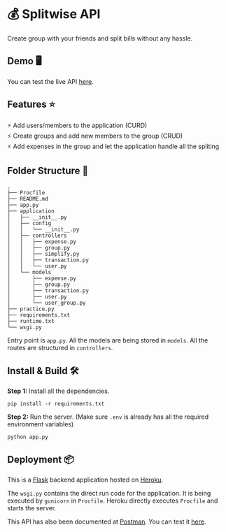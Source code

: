 # 💰 Splitwise API

Create group with your friends and split bills without any hassle.

## Demo 🖥️

You can test the live API [here](https://documenter.getpostman.com/view/4935333/TzJoDzxS).

## Features ⭐

⚡️ Add users/members to the application (CURD)\
⚡️ Create groups and add new members to the group (CRUD)\
⚡️ Add expenses in the group and let the application handle all the spliting

## Folder Structure :file_folder:

```
.
├── Procfile
├── README.md
├── app.py
├── application
│   ├── __init__.py
│   ├── config
│   │   └── __init__.py
│   ├── controllers
│   │   ├── expense.py
│   │   ├── group.py
│   │   ├── simplify.py
│   │   ├── transaction.py
│   │   └── user.py
│   └── models
│       ├── expense.py
│       ├── group.py
│       ├── transaction.py
│       ├── user.py
│       └── user_group.py
├── practice.py
├── requirements.txt
├── runtime.txt
└── wsgi.py
```

Entry point is `app.py`. All the models are being stored in `models`. All the routes are structured in `controllers`.

## Install & Build 🛠️

**Step 1:** Install all the dependencies.

```
pip install -r requirements.txt
```

**Step 2:** Run the server. (Make sure `.env` is already has all the required environment variables)

```
python app.py
```

## Deployment 📦

This is a [Flask](https://flask.palletsprojects.com/en/1.1.x/) backend application hosted on [Heroku](https://heroku.com/).

The `wsgi.py` contains the direct run code for the application. It is being executed by `gunicorn` in `Procfile`. Heroku directly executes `Procfile` and starts the server.

This API has also been documented at [Postman](https://www.postman.com/). You can test it [here](https://documenter.getpostman.com/view/4935333/TzJoDzxS).
